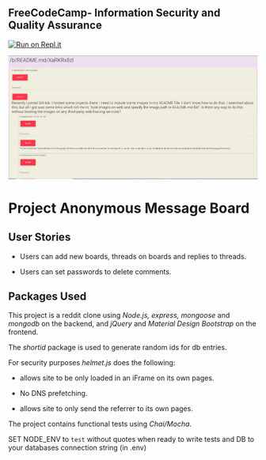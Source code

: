 ## **FreeCodeCamp**- Information Security and Quality Assurance

[![Run on Repl.it](https://repl.it/@MichaelTandy/Anonymous-Message-Board)](https://repl.it/@MichaelTandy/Anonymous-Message-Board)

![Alt text](./public/images/screenshot.jpg?raw=true "Title")

# Project Anonymous Message Board

## User Stories

- Users can add new boards, threads on boards and replies to threads.

- Users can set passwords to delete comments.

## Packages Used

This project is a reddit clone using _Node.js, express, mongoose_ and _mongodb_ on the backend, and _jQuery_ and _Material Design Bootstrap_ on the frontend.

The _shortid_ package is used to generate random ids for db entries.

For security purposes _helmet.js_ does the following:

- allows site to be only loaded in an iFrame on its own pages.

- No DNS prefetching.

- allows site to only send the referrer to its own pages.

The project contains functional tests using _Chai/Mocha_.

SET NODE_ENV to `test` without quotes when ready to write tests and DB to your databases connection string (in .env)
